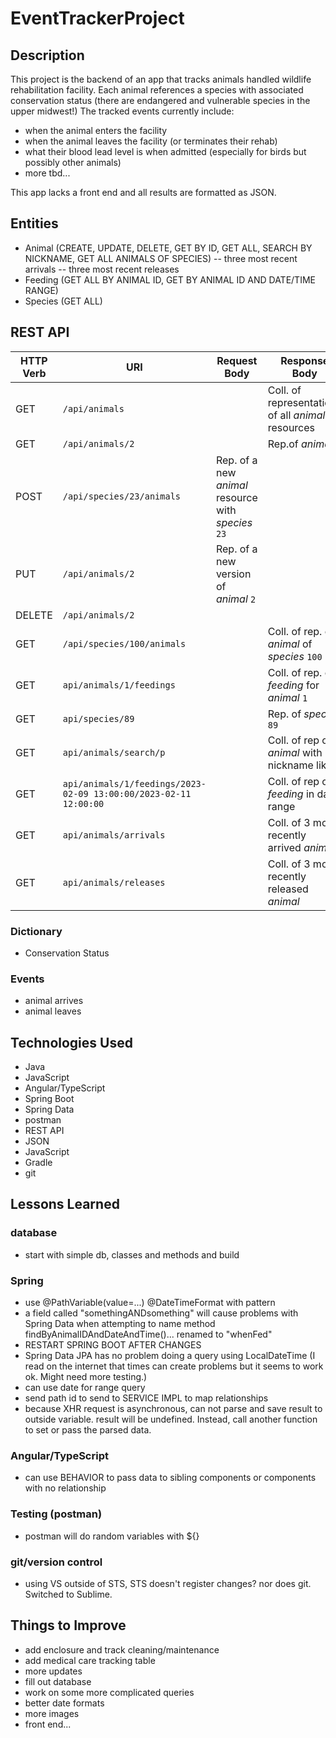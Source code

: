 # EventTrackerProject

## Description
This project is the backend of an app that tracks animals handled wildlife rehabilitation facility. Each animal references a species with associated conservation status (there are endangered and vulnerable species in the upper midwest!) The tracked events currently include:

- when the animal enters the facility
- when the animal leaves the facility (or terminates their rehab)
- what their blood lead level is when admitted (especially for birds but possibly other animals)
- more tbd...

This app lacks a front end and all results are formatted as JSON.

## Entities
- Animal (CREATE, UPDATE, DELETE, GET BY ID, GET ALL, SEARCH BY NICKNAME, GET ALL ANIMALS OF SPECIES)
-- three most recent arrivals
-- three most recent releases
- Feeding (GET ALL BY ANIMAL ID, GET BY ANIMAL ID AND DATE/TIME RANGE)
- Species (GET ALL)

## REST API
| HTTP Verb | URI                        | Request Body                           | Response Body                                           |
|-----------|----------------------------|----------------------------------------|---------------------------------------------------------|
| GET       | `/api/animals`             |                                        | Coll. of representations of all _animal_ resources      |
| GET       | `/api/animals/2`           |                                        | Rep.of _animal_ `2`                                     |
| POST      | `/api/species/23/animals`             | Rep. of a new _animal_ resource with _species_ `23`      |                                                         |
| PUT       | `/api/animals/2`           | Rep. of a new version of _animal_ `2`  |                                                         |
| DELETE    | `/api/animals/2`           |                                        |                                                         |
| GET       | `/api/species/100/animals` |                                        | Coll. of rep. of _animal_ of _species_ `100`           | 
| GET       | `api/animals/1/feedings`   |                                        | Coll. of rep. of _feeding_ for _animal_ `1`            | 
| GET       | `api/species/89`           |                                        | Rep. of _species_ `89` |
| GET       | `api/animals/search/p`     |                                        | Coll. of rep of _animal_ with nickname like `p`  |
| GET | `api/animals/1/feedings/2023-02-09 13:00:00/2023-02-11 12:00:00` |   | Coll. of rep of _feeding_ in date range |
| GET | `api/animals/arrivals` |   | Coll. of 3 most recently arrived _animal_ |
| GET | `api/animals/releases` |   | Coll. of 3 most recently released _animal_ |

### Dictionary
- Conservation Status

### Events
- animal arrives
- animal leaves

## Technologies Used
- Java
- JavaScript
- Angular/TypeScript
- Spring Boot
- Spring Data
- postman
- REST API
- JSON
- JavaScript
- Gradle
- git

## Lessons Learned
### database
- start with simple db, classes and methods and build
### Spring
- use @PathVariable(value=...) @DateTimeFormat with pattern
- a field called "somethingANDsomething" will cause problems with Spring Data when attempting to name method findByAnimalIDAndDateAndTime()... renamed to "whenFed"
- RESTART SPRING BOOT AFTER CHANGES
- Spring Data JPA has no problem doing a query using LocalDateTime (I read on the internet that times can create problems but it seems to work ok. Might need more testing.)
- can use date for range query
- send path id to send to SERVICE IMPL to map relationships
- because XHR request is asynchronous, can not parse and save result to outside variable. result will be undefined. Instead, call another function to set or pass the parsed data.
### Angular/TypeScript
- can use BEHAVIOR  to pass data to sibling components or components with no relationship
### Testing (postman)
- postman will do random variables with ${}
### git/version control
- using VS outside of STS, STS doesn't register changes? nor does git. Switched to Sublime.


## Things to Improve
- add enclosure and track cleaning/maintenance
- add medical care tracking table
- more updates
- fill out database
- work on some more complicated queries
- better date formats
- more images
- front end...
